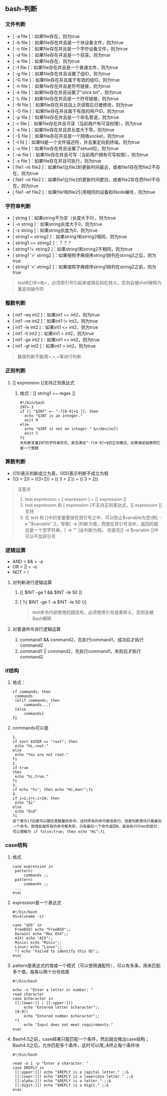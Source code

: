 ## bash-判断

### 文件判断

- [ -a file ]：如果file存在，则为true
- [ -b file ]：如果file存在并且是一个块设备文件，则为true
- [ -c file ]：如果file存在并且是一个字符设备文件，则为true
- [ -d file ]：如果file存在并且是一个目录，则为true
- [ -e file ]：如果file存在，则为true
- [ -f file ]：如果file存在并且是一个普通文件，则为true
- [ -g file ]：如果file存在并且设置了组ID，则为true
- [ -G file ]：如果file存在并且属于有效的组ID，则为true
- [ -h file ]：如果file存在并且是符号链接，则为true
- [ -k file ]：如果file存在并且设置了"stick bit"，则为true
- [ -L file ]：如果file存在并且是一个符号链接，则为true
- [ -N file ]：如果file存在并且自上次读取后已被修改，则为true
- [ -O file ]：如果file存在并且属于有效的用户ID，则为true
- [ -p file ]：如果file存在并且是一个命名管道，则为true
- [ -r file ]：如果file存在并且可读（当前用户有可读权限），则为true
- [ -s file ]：如果file存在并且其长度大于零，则为true
- [ -S file ]：如果file存在并且是一个网络socket，则为true
- [ -t fd ]：如果fd是一个文件描述符，并且重定向到终端，则为true
- [ -u file ]：如果file存在并且设置了setuid位，则为true
- [ -w file ]：如果file存在并且可写（当前用户拥有可写权限），则为true
- [ -x file ]：如果file存在并且可执行，则为true
- [ file1 -nt file2 ]：如果file1比file2的更新时间最近，或者file1存在而file2不存在，则为true
- [ file1 -ot file2 ]：如果file1比file2的更新时间更旧，或者file2存在而file1不存在，则为true
- [ file1 -ef file2 ]：如果file1和file2引用相同的设备和iNode编号，则为true

### 字符串判断

- [ string ]：如果string不为空（长度大于0），则为true
- [ -n string ]：如果string长度大于0，则为true
- [ -z string ]：如果string长度为0，则为true
- [ string1 = string2 ]：如果string1和string2相同，则为true
- [ string1 == string2 ]：？？？
- [ string1 != string2 ]：如果string1和string2不相同，则为true
- [ string1 '>' string2 ]：如果按照字典顺序string1排列在string2之后，则为true
- [ string1 '<' string2 ]：如果按照字典顺序string1排列在string2之前，则为true

> test和[]中>和<，必须用引号引起来或用反斜杠转义，否则会被shell解释为重定向操作符

### 整数判断

- [ int1 -eq int2 ]：如果int1 == int2，则为true
- [ int1 -ne int2 ]：如果int1 != int2，则为true
- [ int1 -le int2 ]：如果int1 <= int2，则为true
- [ int1 -lt int2 ]：如果int1 < int2，则为true
- [ int1 -ge int2 ]：如果int1 >= int2，则为true
- [ int1 -gt int2 ]：如果int1 > int2，则为true

> 数值判断不能用>,<,=等进行判断

### 正则判断

1. [[ expression ]]支持正则表达式

   1. 格式：[[ string1 =~ regex ]]

      ```shell
      #!/bin/bash
      INT=-3
      if [[ "$INT" =~ ^-?[0-9]+$ ]]; then
      	echo "$INT is an integer."
      	exit 0
      else
      	echo "$INT is not an integer." &>/dev/null
      	exit 1
      fi
      先判断变量INT的字符串形式，是否满足^-?[0-9]+$的正则模式，如果满足就表明它是一个整数
      ```

      

### 算数判断

- ((1))表示判断成立为真，((0))表示判断不成立为假
- ((3 > 2)) = ((3>2)) = (( 3 > 2 )) = ((   3    >     2))

> 注意点
>
> 1. test expression = [ expression ] = [[ expression ]]
> 2. test expression 和 [ expression ]不支持正则表达式，[[ expression ]]支持
> 3. 在 test 和 []中的变量要放在双引号之中，可以防止\$variable为空(例[ -e "$variable" ])，导致[ -e ]判断为值，而放在双引号当中，返回的就总是一个空字符串，[ -e "" ]会判断为假。 但是在[[ -e \$variable ]]中可以不加双引号

### 逻辑运算

- AND = && = -a
- OR = || = -o
- NOT = !

1. 对判断进行逻辑运算

   1. [[  \$INT -ge 1 && \$INT -le 50 ]]

   2. [ !\\( \$INT -ge 1 -a \$INT -le 50 \\)]

      > test命令内部使用的圆括号，必须使用引号或者转义，否则会被Bash解释

2. 对普通命令进行逻辑运算
   1. command1 && command2，先执行command1，成功后才执行command2
   2. command1 || command2，先执行command1，失败后才执行command2

### if结构

1. 格式：

   ```shell
   if commands; then
   	commands
   	[elif commands; then
   		commands...]
   	[else
   		commands]
   fi
   ```

2. commands可以是

   ```shell
   1.
   if test $USER == "root"; then
   	echo "Hi,root."
   else
   	echo "You are not root."
   fi
   2.
   if true
   then
   	echo "hi,true."
   fi
   3.
   if echo "hi"; then echo "Hi,man!";fi
   4.
   if i=1;i++;i<10; then
   	echo "$i"
   else
   	echo "End"
   fi
   这个表示if后面可以跟任意数量的命令，这时所有的命令都会执行，但是判断真伪只看最后一个命令，即使前面所有的命令都失败，只有最后一个命令返回0，就会执行then的部分，可以理解为 if false;true; then echo "Hi";fi
   ```

   

### case结构

1. 格式

   ```shell
   case expression in
   	pattern)
   		commands ;;
   	pattern)
   		commands ;;
   	...
   esac
   ```

2. expression是一个表达式

   ```shell
   #!/bin/bash
   OS=$(uname -s)
   
   case "$OS" in
   	FreeBSD) echo "FreeBSD";;
   	Darwin) echo "Mac OSX";;
   	AIX) echo "AIX";;
   	Minix) echo "Minix";;
   	Linux) echo "Linux";;
   	*) echo "Failed to identify this OS";;
   esac
   ```

   

3. pattern是表达式的值或一个模式（可以使用通配符），可以有多条，用来匹配多个值，每条以两个分号结尾

   ```shell
   #!/bin/bash
   
   echo -n "Enter a letter or number: "
   read character
   case $character in
   	[[:lower:]] | [[:upper:]])
   		echo "Entered letter $character";;
   	[0-9])
   		echo "Entered number $character";;
   	*)
   		echo "Input does not meet requirements."
   esac
   ```

4. Bash4.0之前，case结果只能匹配一个条件，然后就会推出case结构；Bash4.0之后，允许匹配多个条件，这时可以用;;&终止每个条件块

   ```shell
   #!/bin/bash
   
   read -n 1 -p "Enter a character: "
   case $REPLY in
   	[[:upper:]]) echo "$REPLY is a capital letter." ;;&
   	[[:lower:]]) echo "$REPLY is a lowercase letter." ;;&
   	[[:alpha:]]) echo "$REPLY is a letter." ;;&
   	[[:digit:]]) echo "$REPLY is a digit." ;;&
   esac
   ```
